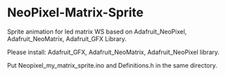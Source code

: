 # NeoPixel-Matrix-Sprite
Sprite animation for led matrix WS based on Adafruit_NeoPixel, Adafruit_NeoMatrix, Adafruit_GFX Library.

Please install: Adafruit_GFX, Adafruit_NeoMatrix, Adafruit_NeoPixel library.

Put Neopixel_my_matrix_sprite.ino and Definitions.h in the same directory.
